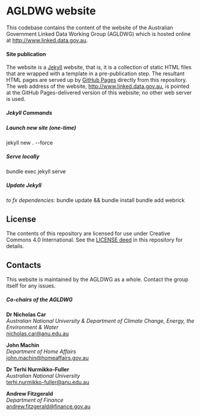 # AGLDWG website
This codebase contains the content of the website of the Australian Government Linked Data Working Group (AGLDWG) which is hosted online at <http://www.linked.data.gov.au>.

#### Site publication
The website is a [Jekyll](https://jekyllrb.com/) website, that is, it is a collection of static HTML files that are wrapped with a template in a pre-publication step. The resultant HTML pages are served up by [GitHub Pages](https://pages.github.com/) directly from this repository. The web address of the website, <http://www.linked.data.gov.au>, is pointed at the GitHub Pages-delivered version of this webisite; no other web server is used.

##### Jekyll Commands
##### Launch new site (one-time)
jekyll new . --force

##### Serve locally
bundle exec jekyll serve

##### Update Jekyll

_to fx dependencies:_
bundle update && bundle install
bundle add webrick


## License
The contents of this repository are licensed for use under Creative Commons 4.0 International. See the [LICENSE deed](LICENSE) in this repository for details.


## Contacts
This website is maintained by the AGLDWG as a whole. Contact the group itself for any issues.

##### Co-chairs of the AGLDWG 

**Dr Nicholas Car**  
*Australian National University & Department of Climate Change, Energy, the Environment & Water*  
<nicholas.car@anu.edu.au>  

**John Machin**  
*Department of Home Affairs*  
<john.machin@homeaffairs.gov.au> 

**Dr Terhi Nurmikko-Fuller**  
*Australian National University*  
<terhi.nurmikko-fuller@anu.edu.au> 

**Andrew Fitzgerald**  
*Department of Finance*  
<andrew.fitzgerald@finance.gov.au> 
